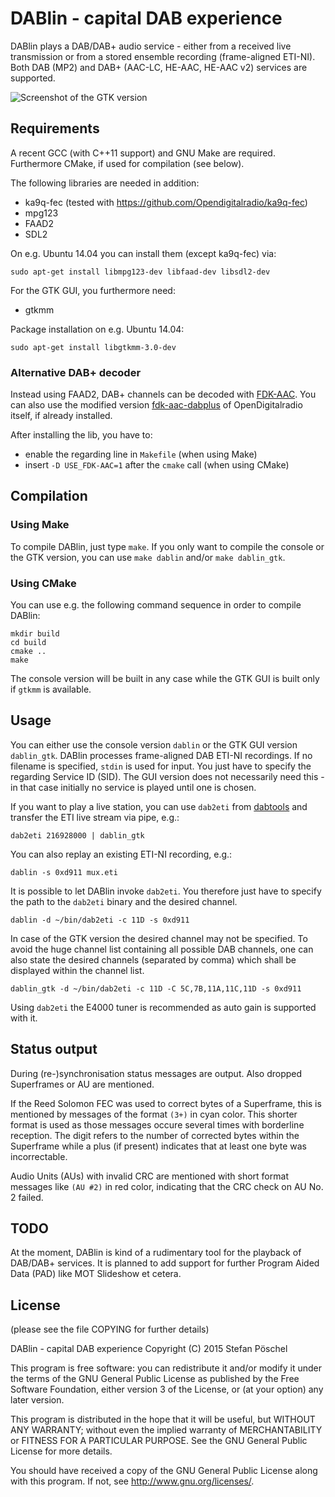 # DABlin - capital DAB experience

DABlin plays a DAB/DAB+ audio service - either from a received live
transmission or from a stored ensemble recording (frame-aligned ETI-NI).
Both DAB (MP2) and DAB+ (AAC-LC, HE-AAC, HE-AAC v2) services are
supported.

![Screenshot of the GTK version](http://www.basicmaster.de/dab/DABlin.png)

## Requirements

A recent GCC (with C++11 support) and GNU Make are required. Furthermore
CMake, if used for compilation (see below).

The following libraries are needed in addition:

* ka9q-fec (tested with https://github.com/Opendigitalradio/ka9q-fec)
* mpg123
* FAAD2
* SDL2

On e.g. Ubuntu 14.04 you can install them (except ka9q-fec) via:
```
sudo apt-get install libmpg123-dev libfaad-dev libsdl2-dev
```


For the GTK GUI, you furthermore need:
* gtkmm

Package installation on e.g. Ubuntu 14.04:
```
sudo apt-get install libgtkmm-3.0-dev
```


### Alternative DAB+ decoder

Instead using FAAD2, DAB+ channels can be decoded with [FDK-AAC](https://github.com/mstorsjo/fdk-aac).
You can also use the modified version [fdk-aac-dabplus](https://github.com/Opendigitalradio/fdk-aac-dabplus) of
OpenDigitalradio itself, if already installed.

After installing the lib, you have to:
* enable the regarding line in `Makefile` (when using Make)
* insert `-D USE_FDK-AAC=1` after the `cmake` call (when using CMake)

## Compilation

### Using Make

To compile DABlin, just type `make`. If you only want to compile the
console or the GTK version, you can use `make dablin` and/or
`make dablin_gtk`.

### Using CMake

You can use e.g. the following command sequence in order to compile
DABlin:
```
mkdir build
cd build
cmake ..
make
```

The console version will be built in any case while the GTK GUI is built
only if `gtkmm` is available.


## Usage

You can either use the console version `dablin` or the GTK GUI version
`dablin_gtk`.
DABlin processes frame-aligned DAB ETI-NI recordings. If no filename is
specified, `stdin` is used for input.
You just have to specify the regarding Service ID (SID). The GUI version
does not necessarily need this - in that case initially no service is
played until one is chosen.

If you want to play a live station, you can use `dab2eti` from [dabtools](https://github.com/linuxstb/dabtools)
and transfer the ETI live stream via pipe, e.g.:
```
dab2eti 216928000 | dablin_gtk
```

You can also replay an existing ETI-NI recording, e.g.:
```
dablin -s 0xd911 mux.eti
```


It is possible to let DABlin invoke `dab2eti`. You therefore just have
to specify the path to the `dab2eti` binary and the desired channel.
```
dablin -d ~/bin/dab2eti -c 11D -s 0xd911
```

In case of the GTK version the desired channel may not be specified. To
avoid the huge channel list containing all possible DAB channels, one
can also state the desired channels (separated by comma) which shall be
displayed within the channel list.
```
dablin_gtk -d ~/bin/dab2eti -c 11D -C 5C,7B,11A,11C,11D -s 0xd911
```

Using `dab2eti` the E4000 tuner is recommended as auto gain is supported
with it.


## Status output

During (re-)synchronisation status messages are output. Also dropped
Superframes or AU are mentioned.

If the Reed Solomon FEC was used to correct bytes of a Superframe, this
is mentioned by messages of the format `(3+)` in cyan color. This 
shorter format is used as those messages occure several times with
borderline reception. The digit refers to the number of corrected bytes
within the Superframe while a plus (if present) indicates that at least
one byte was incorrectable.

Audio Units (AUs) with invalid CRC are mentioned with short format
messages like `(AU #2)` in red color, indicating that the CRC check on
AU No. 2 failed.


## TODO

At the moment, DABlin is kind of a rudimentary tool for the playback of
DAB/DAB+ services. It is planned to add support for further Program
Aided Data (PAD) like MOT Slideshow et cetera.


## License

(please see the file COPYING for further details)

DABlin - capital DAB experience
Copyright (C) 2015 Stefan Pöschel

This program is free software: you can redistribute it and/or modify
it under the terms of the GNU General Public License as published by
the Free Software Foundation, either version 3 of the License, or
(at your option) any later version.

This program is distributed in the hope that it will be useful,
but WITHOUT ANY WARRANTY; without even the implied warranty of
MERCHANTABILITY or FITNESS FOR A PARTICULAR PURPOSE.  See the
GNU General Public License for more details.

You should have received a copy of the GNU General Public License
along with this program.  If not, see <http://www.gnu.org/licenses/>.
